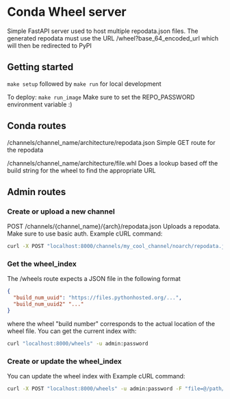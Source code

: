 # Conda Wheel server

Simple FastAPI server used to host multiple repodata.json files. The generated repodata must use the URL /wheel?base_64_encoded_url which will then be redirected to PyPI

## Getting started
`make setup` followed by `make run` for local development

To deploy: `make run_image`
Make sure to set the REPO_PASSWORD environment variable :)

## Conda routes
/channels/channel_name/architecture/repodata.json
Simple GET route for the repodata

/channels/channel_name/architecture/file.whl
Does a lookup based off the build string for the wheel to find the appropriate URL

## Admin routes

### Create or upload a new channel
POST /channels/{channel_name}/{arch}/repodata.json
Uploads a repodata. Make sure to use basic auth. Example cURL command:
```sh
curl -X POST "localhost:8000/channels/my_cool_channel/noarch/repodata.json" -u admin:password -F "file=@/path/to/repodata.json"
```

### Get the wheel_index
The /wheels route expects a JSON file in the following format
```json
{
  "build_num_uuid": "https://files.pythonhosted.org/...",
  "build_num_uuid2" "..."
}
```
where the wheel "build number" corresponds to the actual location of the wheel file.
You can get the current index with:
```sh
curl "localhost:8000/wheels" -u admin:password
```

### Create or update the wheel_index
You can update the wheel index with 
Example cURL command:
```sh
curl -X POST "localhost:8000/wheels" -u admin:password -F "file=@/path/to/wheel_index.json"
```
